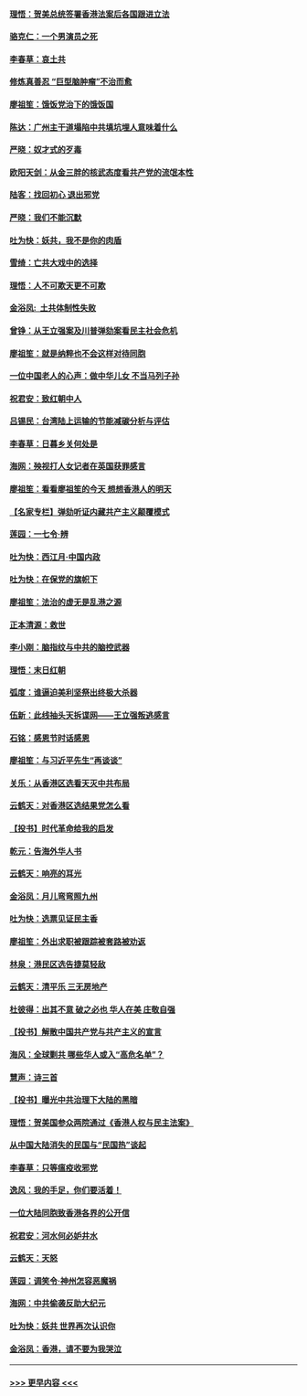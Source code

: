 #### [理悟：贺美总统签署香港法案后各国跟进立法](../pages/nsc993/n11706853.md?t=12071922) 
#### [骆克仁：一个男演员之死](../pages/nsc993/n11706677.md?t=12071922) 
#### [李春草：哀土共](../pages/nsc993/n11706255.md?t=12071922) 
#### [修炼真善忍 “巨型脑肿瘤”不治而愈](../pages/nsc993/n11705340.md?t=12071922) 
#### [廖祖笙：饿饭党治下的饿饭国](../pages/nsc993/n11705085.md?t=12071922) 
#### [陈达：广州主干道塌陷中共填坑埋人意味着什么](../pages/nsc993/n11705046.md?t=12071922) 
#### [严晓：奴才式的歹毒](../pages/nsc993/n11704826.md?t=12071922) 
#### [欧阳天剑：从金三胖的核武态度看共产党的流氓本性](../pages/nsc993/n11702238.md?t=12071922) 
#### [陆客：找回初心 退出邪党](../pages/nsc993/n11702213.md?t=12071922) 
#### [严晓：我们不能沉默](../pages/nsc993/n11702110.md?t=12071922) 
#### [吐为快：妖共，我不是你的肉盾](../pages/nsc993/n11701366.md?t=12071922) 
#### [雪绮：亡共大戏中的选择](../pages/nsc993/n11699922.md?t=12071922) 
#### [理悟：人不可欺天更不可欺](../pages/nsc993/n11699657.md?t=12071922) 
#### [金浴凤:  土共体制性失败](../pages/nsc993/n11699361.md?t=12071922) 
#### [曾铮：从王立强案及川普弹劾案看民主社会危机](../pages/nsc993/n11699318.md?t=12071922) 
#### [廖祖笙：就是纳粹也不会这样对待同胞](../pages/nsc993/n11697658.md?t=12071922) 
#### [一位中国老人的心声：做中华儿女 不当马列子孙](../pages/nsc993/n11697525.md?t=12071922) 
#### [祝君安：致红朝中人](../pages/nsc993/n11697518.md?t=12071922) 
#### [吕锡民：台湾陆上运输的节能减碳分析与评估](../pages/nsc993/n11694983.md?t=12071922) 
#### [李春草：日暮乡关何处是](../pages/nsc993/n11694805.md?t=12071922) 
#### [海网：殃视打人女记者在英国获罪感言](../pages/nsc993/n11693832.md?t=12071922) 
#### [廖祖笙：看看廖祖笙的今天 想想香港人的明天](../pages/nsc993/n11693707.md?t=12071922) 
#### [【名家专栏】弹劾听证内藏共产主义颠覆模式](../pages/nsc993/n11693563.md?t=12071922) 
#### [莲园：一七令‧辨](../pages/nsc993/n11692558.md?t=12071922) 
#### [吐为快：西江月·中国内政](../pages/nsc993/n11692071.md?t=12071922) 
#### [吐为快：在保党的旗帜下](../pages/nsc993/n11691188.md?t=12071922) 
#### [廖祖笙：法治的虚无是乱港之源](../pages/nsc993/n11690605.md?t=12071922) 
#### [正本清源：救世](../pages/nsc993/n11689134.md?t=12071922) 
#### [李小刚：脑指纹与中共的脑控武器](../pages/nsc993/n11688900.md?t=12071922) 
#### [理悟：末日红朝](../pages/nsc993/n11688829.md?t=12071922) 
#### [弧度：谁逼迫美利坚祭出终极大杀器](../pages/nsc993/n11688735.md?t=12071922) 
#### [伍新：此线抽头天拆谍网——王立强叛逃感言](../pages/nsc993/n11687981.md?t=12071922) 
#### [石铭：感恩节时话感恩](../pages/nsc993/n11687568.md?t=12071922) 
#### [廖祖笙：与习近平先生“再谈谈”](../pages/nsc993/n11687005.md?t=12071922) 
#### [关乐：从香港区选看天灭中共布局](../pages/nsc993/n11686647.md?t=12071922) 
#### [云鹤天：对香港区选结果党怎么看](../pages/nsc993/n11686216.md?t=12071922) 
#### [【投书】时代革命给我的启发](../pages/nsc993/n11684287.md?t=12071922) 
#### [乾元：告海外华人书](../pages/nsc993/n11684044.md?t=12071922) 
#### [云鹤天：响亮的耳光](../pages/nsc993/n11684254.md?t=12071922) 
#### [金浴凤：月儿弯弯照九州](../pages/nsc993/n11684231.md?t=12071922) 
#### [吐为快：选票见证民主香](../pages/nsc993/n11684206.md?t=12071922) 
#### [廖祖笙：外出求职被跟踪被套路被劝返](../pages/nsc993/n11683874.md?t=12071922) 
#### [林泉：港民区选告捷莫轻敌](../pages/nsc993/n11683930.md?t=12071922) 
#### [云鹤天：清平乐 三无房地产](../pages/nsc993/n11681521.md?t=12071922) 
#### [杜彼得：出其不意 破之必也 华人在美 庄敬自强](../pages/nsc993/n11679554.md?t=12071922) 
#### [【投书】解散中国共产党与共产主义的宣言](../pages/nsc993/n11679177.md?t=12071922) 
#### [海风：全球剿共 哪些华人或入“高危名单”？](../pages/nsc993/n11678617.md?t=12071922) 
#### [慧声：诗三首](../pages/nsc993/n11678848.md?t=12071922) 
#### [【投书】曝光中共治理下大陆的黑暗](../pages/nsc993/n11678674.md?t=12071922) 
#### [理悟：贺美国参众两院通过《香港人权与民主法案》](../pages/nsc993/n11678104.md?t=12071922) 
#### [从中国大陆消失的民国与“民国热”谈起](../pages/nsc993/n11678075.md?t=12071922) 
#### [李春草：只等瘟疫收邪党](../pages/nsc993/n11677308.md?t=12071922) 
#### [逸风：我的手足，你们要活着！](../pages/nsc993/n11676352.md?t=12071922) 
#### [一位大陆同胞致香港各界的公开信](../pages/nsc993/n11675761.md?t=12071922) 
#### [祝君安：河水何必妒井水](../pages/nsc993/n11675746.md?t=12071922) 
#### [云鹤天：天怒](../pages/nsc993/n11675718.md?t=12071922) 
#### [莲园：调笑令‧神州怎容恶魔祸](../pages/nsc993/n11675648.md?t=12071922) 
#### [海网：中共偷袭反助大纪元](../pages/nsc993/n11673515.md?t=12071922) 
#### [吐为快：妖共 世界再次认识你](../pages/nsc993/n11673506.md?t=12071922) 
#### [金浴凤：香港，请不要为我哭泣](../pages/nsc993/n11673248.md?t=12071922) 

----
#### [ >>> 更早内容 <<< ](../indexes/nsc993-earlier.md)
